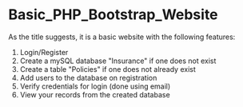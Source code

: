 # Basic_PHP_Bootstrap_Website

As the title suggests, it is a basic website with the following features:
1. Login/Register
2. Create a mySQL database "Insurance" if one does not exist
3. Create a table "Policies" if one does not already exist
4. Add users to the database on registration
5. Verify credentials for login (done using email)
6. View your records from the created database
